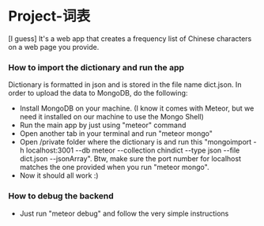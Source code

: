 # Project-词表
[I guess] It's a web app that creates a frequency list of Chinese characters on a web page you provide.

### How to import the dictionary and run the app
Dictionary is formatted in json and is stored in the file name dict.json. In order to upload the data to MongoDB, do the following:
  - Install MongoDB on your machine. (I know it comes with Meteor, but we need it installed on our machine to use the Mongo Shell)
  - Run the main app by just using "meteor" command
  - Open another tab in your terminal and run "meteor mongo"
  - Open /private folder where the dictionary is and run this "mongoimport -h localhost:3001 --db meteor --collection chindict --type json --file dict.json --jsonArray". Btw, make sure the port number for localhost matches the one provided when you run "meteor mongo".
  - Now it should all work :)

### How to debug the backend
- Just run "meteor debug" and follow the very simple instructions